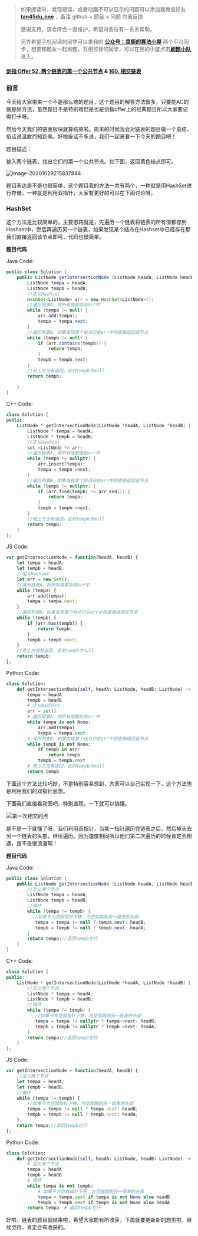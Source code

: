 > 如果阅读时，发现错误，或者动画不可以显示的问题可以添加我微信好友  **[tan45du_one](https://raw.githubusercontent.com/tan45du/tan45du.github.io/master/个人微信.15egrcgqd94w.jpg)** ，备注  github  + 题目 + 问题  向我反馈
>
> 感谢支持，该仓库会一直维护，希望对各位有一丢丢帮助。
>
> 另外希望手机阅读的同学可以来我的 <u>[**公众号：袁厨的算法小屋**](https://raw.githubusercontent.com/tan45du/test/master/微信图片_20210320152235.2pthdebvh1c0.png)</u> 两个平台同步，想要和题友一起刷题，互相监督的同学，可以在我的小屋点击<u>[**刷题小队**](https://raw.githubusercontent.com/tan45du/test/master/微信图片_20210320152235.2pthdebvh1c0.png)</u>进入。 

#### [剑指 Offer 52. 两个链表的第一个公共节点](https://leetcode-cn.com/problems/liang-ge-lian-biao-de-di-yi-ge-gong-gong-jie-dian-lcof/) & [160. 相交链表](https://leetcode-cn.com/problems/intersection-of-two-linked-lists/)

### 前言

今天给大家带来一个不是那么难的题目，这个题目的解答方法很多，只要能AC的就是好方法，虽然题目不是特别难但是也是剑指offer上的经典题目所以大家要记得打卡呀。

然后今天我们的链表板块就算结束啦。周末的时候我会对链表的题目做一个总结，俗话说温故而知新嘛。好啦废话不多说，我们一起来看一下今天的题目吧！

题目描述：

输入两个链表，找出它们的第一个公共节点。如下图，返回黄色结点即可。



![image-20201029215837844](https://cdn.jsdelivr.net/gh/tan45du/photobed@master/photo/image-20201029215837844.7ezoerpghyk0.png)



题目表达是不是也很简单，这个题目我的方法一共有两个，一种就是用HashSet进行存储，一种就是利用双指针，大家有更好的可以在下面讨论呀。

### HashSet

这个方法是比较简单的，主要思路就是，先遍历一个链表将链表的所有值都存到Hashset中，然后再遍历另一个链表，如果发现某个结点在Hashset中已经存在那我们直接返回该节点即可，代码也很简单。



**题目代码**

Java Code:

```java
public class Solution {
    public ListNode getIntersectionNode (ListNode headA, ListNode headB) {
        ListNode tempa = headA;
        ListNode tempb = headB;
        //定义Hashset
        HashSet<ListNode> arr = new HashSet<ListNode>();
        //遍历链表A，将所有值都存到arr中
        while (tempa != null) {
            arr.add(tempa);
            tempa = tempa.next;
        }
        //遍历列表B，如果发现某个结点已在arr中则直接返回该节点
        while (tempb != null) {
            if (arr.contains(tempb)) {
                return tempb;
            }
            tempb = tempb.next;
        }
        //若上方没有返回，此刻tempb为null
        return tempb;
        
    }
}
```

C++ Code:

```cpp
class Solution {
public:
    ListNode * getIntersectionNode(ListNode *headA, ListNode *headB) {
        ListNode * tempa = headA;
        ListNode * tempb = headB;
        //定义Hashset
        set <ListNode *> arr;
        //遍历链表A，将所有值都存到arr中
        while (tempa != nullptr) {
            arr.insert(tempa);
            tempa = tempa->next;
        }
        //遍历列表B，如果发现某个结点已在arr中则直接返回该节点
        while (tempb != nullptr) {
            if (arr.find(tempb) != arr.end()) {
                return tempb;
            }
            tempb = tempb->next;
        }
        //若上方没有返回，此刻tempb为null
        return tempb;
    }
};
```

JS Code:

```js
var getIntersectionNode = function(headA, headB) {
    let tempa = headA;
    let tempb = headB;
    //定义Hashset
    let arr = new Set();
    //遍历链表A，将所有值都存到arr中
    while (tempa) {
        arr.add(tempa);
        tempa = tempa.next;
    }
    //遍历列表B，如果发现某个结点已在arr中则直接返回该节点
    while (tempb) {
        if (arr.has(tempb)) {
            return tempb;
        }
        tempb = tempb.next;
    }
    //若上方没有返回，此刻tempb为null
    return tempb;
};
```

Python Code:

```py
class Solution:
    def getIntersectionNode(self, headA: ListNode, headB: ListNode) -> ListNode:
        tempa = headA
        tempb = headB
        # 定义Hashset
        arr = set()
        # 遍历链表A，将所有值都存到arr中
        while tempa is not None:
            arr.add(tempa)
            tempa = tempa.next
        # 遍历列表B，如果发现某个结点已在arr中则直接返回该节点
        while tempb is not None:
            if tempb in arr:
                return tempb
            tempb = tempb.next
        # 若上方没有返回，此刻tempb为null
        return tempb
```



下面这个方法比较巧妙，不是特别容易想到，大家可以自己实现一下，这个方法也是利用我们的双指针思想。

下面我们直接看动图吧，特别直观，一下就可以搞懂。

![第一次相交的点](https://cdn.jsdelivr.net/gh/tan45du/photobed@master/photo/第一次相交的点.5nbxf5t3hgk0.gif)

是不是一下就懂了呀，我们利用双指针，当某一指针遍历完链表之后，然后掉头去另一个链表的头部，继续遍历。因为速度相同所以他们第二次遍历的时候肯定会相遇，是不是很浪漫啊！



**题目代码**

Java Code:

```java
public class Solution {
    public ListNode getIntersectionNode (ListNode headA, ListNode headB) {
        //定义两个节点
        ListNode tempa = headA;
        ListNode tempb = headB;
        //循环
        while (tempa != tempb) {
          //如果不为空就指针下移，为空就跳到另一链表的头部
           tempa = tempa != null ? tempa.next: headB;
           tempb = tempb != null ? tempb.next: headA;
        }
        return tempa;//返回tempb也行
    }
}
```

C++ Code:

```cpp
class Solution {
public:
    ListNode * getIntersectionNode(ListNode *headA, ListNode *headB) {
        //定义两个节点
        ListNode * tempa = headA;
        ListNode * tempb = headB;
        //循环
        while (tempa != tempb) {
           //如果不为空就指针下移，为空就跳到另一链表的头部
           tempa = tempa != nullptr ? tempa->next: headB;
           tempb = tempb != nullptr ? tempb->next: headA;
        }
        return tempa;//返回tempb也行
    }
};
```

JS Code:

```js
var getIntersectionNode = function(headA, headB) {
    //定义两个节点
    let tempa = headA;
    let tempb = headB;
    //循环
    while (tempa != tempb) {
        //如果不为空就指针下移，为空就跳到另一链表的头部
        tempa = tempa != null ? tempa.next: headB;
        tempb = tempb != null ? tempb.next: headA;
    }
    return tempa;//返回tempb也行
};
```

Python Code:

```py
class Solution:
    def getIntersectionNode(self, headA: ListNode, headB: ListNode) -> ListNode:
        # 定义两个节点
        tempa = headA
        tempb = headB
        # 循环
        while tempa is not tempb:
            # 如果不为空就指针下移，为空就跳到另一链表的头部
            tempa = tempa.next if tempa is not None else headB
            tempb = tempb.next if tempb is not None else headA
        return tempa  # 返回tempb也行
```

好啦，链表的题目就结束啦，希望大家能有所收获，下周就要更新新的题型啦，继续坚持，肯定会有收获的。











